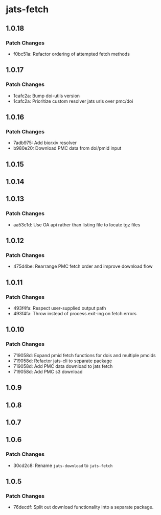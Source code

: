 # jats-fetch

## 1.0.18

### Patch Changes

- f0bc51a: Refactor ordering of attempted fetch methods

## 1.0.17

### Patch Changes

- 1cafc2a: Bump doi-utils version
- 1cafc2a: Prioritize custom resolver jats urls over pmc/doi

## 1.0.16

### Patch Changes

- 7adb975: Add biorxiv resolver
- b980e20: Download PMC data from doi/pmid input

## 1.0.15

## 1.0.14

## 1.0.13

### Patch Changes

- aa53c1d: Use OA api rather than listing file to locate tgz files

## 1.0.12

### Patch Changes

- 475d4be: Rearrange PMC fetch order and improve download flow

## 1.0.11

### Patch Changes

- 493f4fa: Respect user-supplied output path
- 493f4fa: Throw instead of process.exit-ing on fetch errors

## 1.0.10

### Patch Changes

- 719058d: Expand pmid fetch functions for dois and multiple pmcids
- 719058d: Refactor jats-cli to separate package
- 719058d: Add PMC data download to jats fetch
- 719058d: Add PMC s3 download

## 1.0.9

## 1.0.8

## 1.0.7

## 1.0.6

### Patch Changes

- 30cd2c8: Rename `jats-download` to `jats-fetch`

## 1.0.5

### Patch Changes

- 76decdf: Split out download functionality into a separate package.
